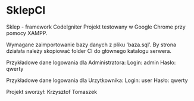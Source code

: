 # SklepCI
Sklep - framework CodeIgniter
Projekt testowany w Google Chrome przy pomocy XAMPP.

Wymagane zaimportowanie bazy danych z pliku 'baza.sql'.
By strona działała należy skopiować folder CI do głównego katalogu serwera.

Przykładowe dane logowania dla Administratora:
Login:
admin
Hasło:
qwerty

Przykładowe dane logowania dla Urzytkownika:
Login:
user
Hasło:
qwerty

Projekt sworzył: Krzysztof Tomaszek

